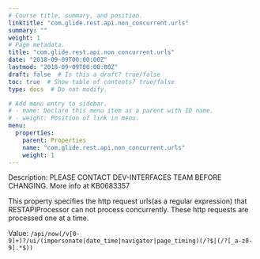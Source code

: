 ```yaml
---
# Course title, summary, and position.
linktitle: "com.glide.rest.api.non_concurrent.urls"
summary: ""
weight: 1
# Page metadata.
title: "com.glide.rest.api.non_concurrent.urls"
date: "2018-09-09T00:00:00Z"
lastmod: "2018-09-09T00:00:00Z"
draft: false  # Is this a draft? true/false
toc: true  # Show table of contents? true/false
type: docs  # Do not modify.

# Add menu entry to sidebar.
# - name: Declare this menu item as a parent with ID name.
# - weight: Position of link in menu.
menu:
  properties:
    parent: Properties
    name: "com.glide.rest.api.non_concurrent.urls"
    weight: 1
---
```


Description: PLEASE CONTACT DEV-INTERFACES TEAM BEFORE CHANGING. More info at KB0683357
This property specifies the http request urls(as a regular expression) that RESTAPIProcessor can not process concurrently. These http requests are processed one at a time.


Value: `/api/now(/v[0-9]+)?/ui/(impersonate|date_time|navigator|page_timing)(/?$|(/?[_a-z0-9].*$))`